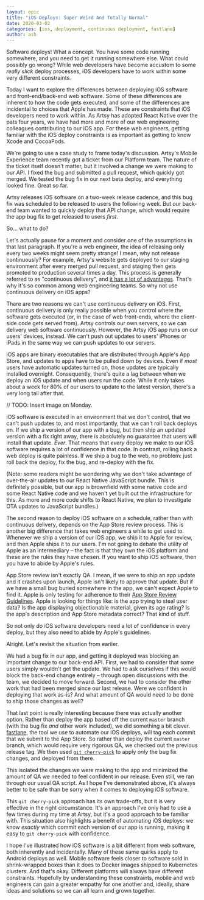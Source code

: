 ```yaml
---
layout: epic
title: "iOS Deploys: Super Weird And Totally Normal"
date: 2020-03-02
categories: [ios, deployment, continuous deployment, fastlane]
author: ash
---
```


Software deploys! What a concept. You have some code running somewhere, and you need to get it running somewhere
else. What could possibly go wrong? While web developers have become accustom to some _really slick_ deploy
processes, iOS developers have to work within some very different constraints.

Today I want to explore the differences between deploying iOS software and front-end/back-end web software. Some of
these differences are inherent to how the code gets executed, and some of the differences are incidental to choices
that Apple has made. These are constraints that iOS developers need to work within. As Artsy has adopted React
Native over the pats four years, we have had more and more of our web engineering colleagues contributing to our
iOS app. For these web engineers, getting familiar with the iOS deploy constraints is as important as getting to
know Xcode and CocoaPods.

<!-- more -->

We're going to use a case study to frame today's discussion. Artsy's Mobile Experience team recently got a ticket
from our Platform team. The nature of the ticket itself doesn't matter, but it involved a change we were making to
our API. I fixed the bug and submitted a pull request, which quickly got merged. We tested the bug fix in our next
beta deploy, and everything looked fine. Great so far.

Artsy releases iOS software on a two-week release cadence, and this bug fix was scheduled to be released to users
the following week. But our back-end team wanted to quickly deploy that API change, which would require the app bug
fix to get released to users _first_.

So... what to do?

Let's actually pause for a moment and consider one of the assumptions in that last paragraph. If you're a web
engineer, the idea of releasing only every two weeks might seem pretty strange! I mean, why not release
continuously? For example, Artsy's website gets deployed to our staging environment after every merged pull
request, and staging then gets promoted to production several times a day. This process is generally referred to as
"continuous delivery", and
[it has a lot of advantages](https://www.thoughtworks.com/insights/blog/case-continuous-delivery). That's why it's
so common among web engineering teams. So why not use continuous delivery on iOS apps?

There are two reasons we can't use continuous delivery on iOS. First, continuous delivery is only really possible
when you control where the software gets executed (or, in the case of web front-ends, where the client-side code
gets served from). Artsy controls our own servers, so we can delivery web software continuously. However, the Artsy
iOS app runs on our users' devices, instead. We can't push out updates to users' iPhones or iPads in the same way
we can push updates to our servers.

iOS apps are binary executables that are distributed through Apple's App Store, and updates to apps have to be
pulled down by devices. Even if _most_ users have automatic updates turned on, those updates are typically
installed overnight. Consequently, there's quite a lag between when we deploy an iOS update and when users run the
code. While it only takes about a week for 80% of our users to update to the latest version, there's a very long
tail after that.

// TODO: Insert image on Monday.

iOS software is executed in an environment that we don't control, that we can't push updates to, and most
importantly, that we can't roll back deploys on. If we ship a version of our app with a bug, but then ship an
updated version with a fix right away, there is absolutely no guarantee that users will install that update.
_Ever_. That means that _every_ deploy we make to our iOS software requires a lot of confidence in that code. In
contrast, rolling back a web deploy is quite painless. If we ship a bug to the web, no problem: just roll back the
deploy, fix the bug, and re-deploy with the fix.

(Note: some readers might be wondering why we don't take advantage of over-the-air updates to our React Native
JavaScript bundle. This is definitely possible, but our app is brownfield with some native code and some React
Native code and we haven't yet built out the infrastructure for this. As more and more code shifts to React Native,
we plan to investigate OTA updates to JavaScript bundles.)

The second reason to deploy iOS software on a schedule, rather than with continuous delivery, depends on the App
Store review process. This is another big difference that takes web engineers a while to get used to. Whenever we
ship a version of our iOS app, we ship it to Apple for review, and then Apple ships it to our users. I'm not going
to debate the utility of Apple as an intermediary – the fact is that they own the iOS platform and these are the
rules they have chosen. If you want to ship iOS software, then you have to abide by Apple's rules.

App Store review isn't exactly QA. I mean, if we were to ship an app update and it crashes upon launch, Apple isn't
likely to approve that update. But if we have a small bug buried somewhere in the app, we can't expect Apple to
find it. Apple is only testing for adherence to their
[App Store Review Guidelines](https://developer.apple.com/app-store/review/guidelines/). Apple is looking for
things like: is the app trying to steal user data? Is the app displaying objectionable material, given its age
rating? Is the app's description and App Store metadata correct? That kind of stuff.

So not only do iOS software developers need a lot of confidence in every deploy, but they also need to abide by
Apple's guidelines.

Alright. Let's revisit the situation from earlier.

We had a bug fix in our app, and getting it deployed was blocking an important change to our back-end API. First,
we had to consider that some users simply wouldn't get the update. We had to ask ourselves if this would block the
back-end change entirely – through open discussions with the team, we decided to move forward. Second, we had to
consider the other work that had been merged since our last release. Were we confident in deploying that work
as-is? And what amount of QA would need to be done to ship those changes as well?

That last point is really interesting because there was actually another option. Rather than deploy the app based
off the current `master` branch (with the bug fix _and_ other work included), we did something a bit clever.
[fastlane](https://fastlane.tools), the tool we use to automate our iOS deploys, will tag each commit that we
submit to the App Store. So rather than deploy the current `master` branch, which would require very rigorous QA,
we checked out the previous release tag. We then used
[`git cherry-pick`](https://www.atlassian.com/git/tutorials/cherry-pick) to apply _only_ the bug fix changes, and
deployed from there.

This isolated the changes we were making to the app and minimized the amount of QA we needed to feel confident in
our release. Even still, we ran through our usual QA script. As I hope I've demonstrated above, it's always better
to be safe than be sorry when it comes to deploying iOS software.

This `git cherry-pick` approach has its own trade-offs, but it is very effective in the right circumstance. It's an
approach I've only had to use a few times during my time at Artsy, but it's a good approach to be familiar with.
This situation also highlights a benefit of automating iOS deploys: we know _exactly_ which commit each version of
our app is running, making it easy to `git cherry-pick` with confidence.

I hope I've illustrated how iOS software is a bit different from web software, both inherently and incidentally.
Many of these same quirks apply to Android deploys as well. Mobile software feels closer to software sold in
shrink-wrapped boxes than it does to Docker images shipped to Kubernetes clusters. And that's okay. Different
platforms will always have different constraints. Hopefully by understanding these constraints, mobile and web
engineers can gain a greater empathy for one another and, ideally, share ideas and solutions so we can all learn
and grown together.
